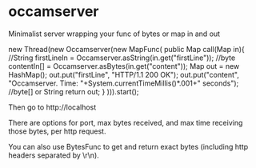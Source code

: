 # occamserver
Minimalist server wrapping your func of bytes or map in and out

new Thread(new Occamserver(new MapFunc(
  public Map call(Map in){
    //String firstLineIn = Occamserver.asString(in.get("firstLine"));
    //byte contentIn[] = Occamserver.asBytes(in.get("content"));
  	Map out = new HashMap();
  	out.put("firstLine", "HTTP/1.1 200 OK");
  	out.put("content", "Occamserver. Time: "+System.currentTimeMillis()*.001+" seconds"); //byte[] or String
    return out;
  }
))).start();

Then go to http://localhost

There are options for port, max bytes received, and max time receiving those bytes, per http request.

You can also use BytesFunc to get and return exact bytes (including http headers separated by \r\n).
